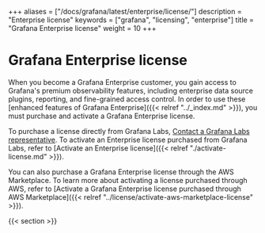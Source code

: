 +++
aliases = ["/docs/grafana/latest/enterprise/license/"]
description = "Enterprise license"
keywords = ["grafana", "licensing", "enterprise"]
title = "Grafana Enterprise license"
weight = 10
+++

# Grafana Enterprise license

When you become a Grafana Enterprise customer, you gain access to Grafana's premium observability features, including enterprise data source plugins, reporting, and fine-grained access control. In order to use these [enhanced features of Grafana Enterprise]({{< relref "../_index.md" >}}), you must purchase and activate a Grafana Enterprise license.

To purchase a license directly from Grafana Labs, [Contact a Grafana Labs representative](https://grafana.com/contact?about=grafana-enterprise). To activate an Enterprise license purchased from Grafana Labs, refer to [Activate an Enterprise license]({{< relref "./activate-license.md" >}}).

You can also purchase a Grafana Enterprise license through the AWS Marketplace. To learn more about activating a license purchased through AWS, refer to [Activate a Grafana Enterprise license purchased through AWS Marketplace]({{< relref "../license/activate-aws-marketplace-license" >}}).

{{< section >}}
